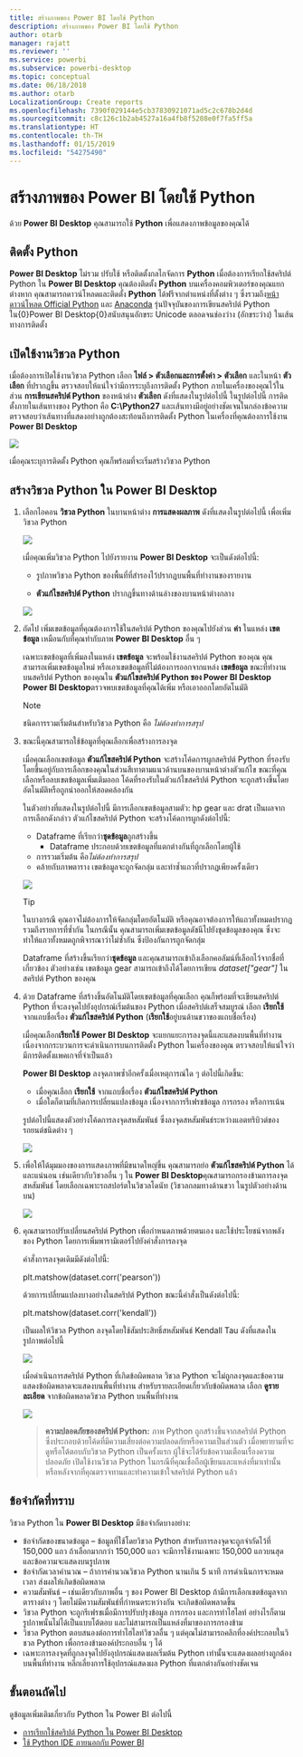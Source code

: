 ```yaml
---
title: สร้างภาพของ Power BI โดยใช้ Python
description: สร้างภาพของ Power BI โดยใช้ Python
author: otarb
manager: rajatt
ms.reviewer: ''
ms.service: powerbi
ms.subservice: powerbi-desktop
ms.topic: conceptual
ms.date: 06/18/2018
ms.author: otarb
LocalizationGroup: Create reports
ms.openlocfilehash: 7390f029144e5cb37830921071ad5c2c678b2d4d
ms.sourcegitcommit: c8c126c1b2ab4527a16a4fb8f5208e0f7fa5ff5a
ms.translationtype: HT
ms.contentlocale: th-TH
ms.lasthandoff: 01/15/2019
ms.locfileid: "54275490"
---
```

# <a name="create-power-bi-visuals-using-python"></a>สร้างภาพของ Power BI โดยใช้ Python
ด้วย **Power BI Desktop** คุณสามารถใช้ **Python** เพื่อแสดงภาพข้อมูลของคุณได้

## <a name="install-python"></a>ติดตั้ง Python
**Power BI Desktop** ไม่รวม ปรับใช้ หรือติดตั้งกลไกจัดการ **Python** เมื่อต้องการเรียกใช้สคริปต์ Python ใน **Power BI Desktop** คุณต้องติดตั้ง **Python** บนเครื่องคอมพิวเตอร์ของคุณแยกต่างหาก คุณสามารถดาวน์โหลดและติดตั้ง **Python** ได้ฟรีจากตำแหน่งที่ตั้งต่าง ๆ ซึ่งรวมถึง[หน้าดาวน์โหลด Official Python](https://www.python.org/) และ [Anaconda](https://anaconda.org/anaconda/python/) รุ่นปัจจุบันของการเขียนสคริปต์ Python ใน{0}Power BI Desktop{0}สนับสนุนอักขระ Unicode ตลอดจนช่องว่าง (อักขระว่าง) ในเส้นทางการติดตั้ง

## <a name="enable-python-visuals"></a>เปิดใช้งานวิชวล Python
เมื่อต้องการเปิดใช้งานวิชวล Python เลือก **ไฟล์ > ตัวเลือกและการตั้งค่า > ตัวเลือก** และในหน้า **ตัวเลือก** ที่ปรากฏขึ้น ตรวจสอบให้แน่ใจว่ามีการระบุถึงการติดตั้ง Python ภายในเครื่องของคุณไว้ในส่วน **การเขียนสคริปต์ Python** ของหน้าต่าง **ตัวเลือก** ดังที่แสดงในรูปต่อไปนี้ ในรูปต่อไปนี้ การติดตั้งภายในเส้นทางของ Python คือ **C:\Python27** และเส้นทางมีอยู่อย่างชัดเจนในกล่องข้อความ ตรวจสอบว่าเส้นทางที่แสดงอย่างถูกต้องสะท้อนถึงการติดตั้ง Python ในเครื่องที่คุณต้องการใช้งาน **Power BI Desktop**
   
   ![](media/desktop-python-visuals/python-visuals-1.png)

เมื่อคุณระบุการติดตั้ง Python คุณก็พร้อมที่จะเริ่มสร้างวิชวล Python

## <a name="create-python-visuals-in-power-bi-desktop"></a>สร้างวิชวล Python ใน Power BI Desktop
1. เลือกไอคอน **วิชวล Python** ในบานหน้าต่าง **การแสดงผลภาพ** ดังที่แสดงในรูปต่อไปนี้ เพื่อเพิ่มวิชวล Python
   
   ![](media/desktop-python-visuals/python-visuals-2.png)

   เมื่อคุณเพิ่มวิชวล Python ไปยังรายงาน **Power BI Desktop** จะเป็นดังต่อไปนี้:
   
   - รูปภาพวิชวล Python ของพื้นที่ที่สำรองไว้ปรากฏบนพื้นที่ทำงานของรายงาน
   
   - **ตัวแก้ไขสคริปต์ Python** ปรากฏขึ้นทางด้านล่างของบานหน้าต่างกลาง
   
   ![](media/desktop-python-visuals/python-visuals-3.png)

2. ถัดไป เพิ่มเขตข้อมูลที่คุณต้องการใช้ในสคริปต์ Python ของคุณไปยังส่วน **ค่า** ในแหล่ง **เขตข้อมูล** เหมือนกับที่คุณทำกับภาพ **Power BI Desktop** อื่น ๆ 
    
    เฉพาะเขตข้อมูลที่เพิ่มลงในแหล่ง **เขตข้อมูล** จะพร้อมใช้งานสคริปต์ Python ของคุณ คุณสามารถเพิ่มเขตข้อมูลใหม่ หรือเอาเขตข้อมูลที่ไม่ต้องการออกจากแหล่ง **เขตข้อมูล**  ขณะที่ทำงานบนสคริปต์ Python ของคุณใน **ตัวแก้ไขสคริปต์ Python ของ Power BI Desktop** **Power BI Desktop**ตรวจพบเขตข้อมูลที่คุณได้เพิ่ม หรือเอาออกโดยอัตโนมัติ
   
   > [!NOTE]
   > ชนิดการรวมเริ่มต้นสำหรับวิชวล Python คือ *ไม่ต้องทำการสรุป*
   > 
   > 
   
3. ขณะนี้คุณสามารถใช้ข้อมูลที่คุณเลือกเพื่อสร้างการลงจุด 

    เมื่อคุณเลือกเขตข้อมูล **ตัวแก้ไขสคริปต์ Python**  จะสร้างโค้ดการผูกสคริปต์ Python ที่รองรับโดยขึ้นอยู่กับการเลือกของคุณในส่วนสีเทาตามแนวด้านบนของบานหน้าต่างตัวแก้ไข ขณะที่คุณเลือกหรือลบเขตข้อมูลเพิ่มเติมออก โค้ดที่รองรับในตัวแก้ไขสคริปต์ Python จะถูกสร้างขึ้นโดยอัตโนมัติหรือถูกนำออกให้สอดคล้องกัน
   
   ในตัวอย่างที่แสดงในรูปต่อไปนี้ มีการเลือกเขตข้อมูลสามตัว: hp gear และ drat เป็นผลจากการเลือกดังกล่าว ตัวแก้ไขสคริปต์ Python จะสร้างโค้ดการผูกดังต่อไปนี้:
   
   * Dataframe ที่เรียกว่า**ชุดข้อมูล**ถูกสร้างขึ้น
     * Dataframe ประกอบด้วยเขตข้อมูลที่แตกต่างกันที่ถูกเลือกโดยผู้ใช้
   * การรวมเริ่มต้น คือ*ไม่ต้องทำการสรุป*
   * คล้ายกับภาพตาราง เขตข้อมูลจะถูกจัดกลุ่ม และทำซ้ำแถวที่ปรากฏเพียงครั้งเดียว
   
   ![](media/desktop-python-visuals/python-visuals-4.png)
   
   > [!TIP]
   > ในบางกรณี คุณอาจไม่ต้องการให้จัดกลุ่มโดยอัตโนมัติ หรือคุณอาจต้องการให้แถวทั้งหมดปรากฏ รวมถึงรายการที่ซ้ำกัน ในกรณีนั้น คุณสามารถเพิ่มเขตข้อมูลดัชนีไปยังชุดข้อมูลของคุณ ซึ่งจะทำให้แถวทั้งหมดถูกพิจารณาว่าไม่ซ้ำกัน ซึ่งป้องกันการถูกจัดกลุ่ม
   > 
   > 
   
   Dataframe ที่สร้างขึ้นเรียกว่า**ชุดข้อมูล** และคุณสามารถเข้าถึงเลือกคอลัมน์ที่เลือกไว้จากชื่อที่เกี่ยวข้อง ตัวอย่างเช่น เขตข้อมูล gear สามารถเข้าถึงได้โดยการเขียน *dataset["gear"]* ในสคริปต์ Python ของคุณ

4. ด้วย Dataframe ที่สร้างขึ้นอัตโนมัติโดยเขตข้อมูลที่คุณเลือก คุณก็พร้อมที่จะเขียนสคริปต์ Python ที่จะลงจุดไปยังอุปกรณ์เริ่มต้นของ Python เมื่อสคริปต์เสร็จสมบูรณ์ เลือก **เรียกใช้** จากแถบชื่อเรื่อง **ตัวแก้ไขสคริปต์ Python** (**เรียกใช้**อยู่บนด้านขวาของแถบชื่อเรื่อง)
   
    เมื่อคุณเลือก**เรียกใช้** **Power BI Desktop** จะแยกแยะการลงจุดนี้และแสดงบนพื้นที่ทำงาน เนื่องจากกระบวนการจะดำเนินการบนการติดตั้ง Python ในเครื่องของคุณ ตรวจสอบให้แน่ใจว่ามีการติดตั้งแพคเกจที่จำเป็นแล้ว
   
   **Power BI Desktop** ลงจุดภาพซ้ำอีกครั้งเมื่อเหตุการณ์ใด ๆ ต่อไปนี้เกิดขึ้น:
   
   * เมื่อคุณเลือก **เรียกใช้** จากแถบชื่อเรื่อง **ตัวแก้ไขสคริปต์ Python**
   * เมื่อใดก็ตามที่เกิดการเปลี่ยนแปลงข้อมูล เนื่องจากการรีเฟรชข้อมูล การกรอง หรือการเน้น

    รูปต่อไปนี้แสดงตัวอย่างโค้ดการลงจุดสหสัมพันธ์ ซึ่งลงจุดสหสัมพันธ์ระหว่างแอตทริบิวต์ของรถยนต์ชนิดต่าง ๆ

    ![](media/desktop-python-visuals/python-visuals-5.png)

5. เพื่อให้ได้มุมมองของการแสดงภาพที่มีขนาดใหญ่ขึ้น คุณสามารถย่อ **ตัวแก้ไขสคริปต์ Python** ได้ และแน่นอน เช่นเดียวกับวิชวลอื่น ๆ ใน **Power BI Desktop**คุณสามารถกรองข้ามการลงจุดสหสัมพันธ์ โดยเลือกเฉพาะรถสปอร์ตในวิชวลโดนัท (วิชวลกลมทางด้านขวา ในรูปตัวอย่างด้านบน)

    ![](media/desktop-python-visuals/python-visuals-6.png)

6. คุณสามารถปรับเปลี่ยนสคริปต์ Python เพื่อกำหนดภาพด้วยตนเอง และใช้ประโยชน์จากพลังของ Python โดยการเพิ่มพารามิเตอร์ไปยังคำสั่งการลงจุด

    คำสั่งการลงจุดเดิมมีดังต่อไปนี้:

    plt.matshow(dataset.corr('pearson'))

    ด้วยการเปลี่ยนแปลงบางอย่างในสคริปต์ Python ขณะนี้คำสั่งเป็นดังต่อไปนี้:

    plt.matshow(dataset.corr('kendall'))

    เป็นผลให้วิชวล Python ลงจุดโดยใช้สัมประสิทธิ์สหสัมพันธ์ Kendall Tau ดังที่แสดงในรูปภาพต่อไปนี้

    ![](media/desktop-python-visuals/python-visuals-7.png)

    เมื่อดำเนินการสคริปต์ Python ที่เกิดข้อผิดพลาด วิชวล Python จะไม่ถูกลงจุดและข้อความแสดงข้อผิดพลาดจะแสดงบนพื้นที่ทำงาน สำหรับรายละเอียดเกี่ยวกับข้อผิดพลาด เลือก **ดูรายละเอียด** จากข้อผิดพลาดวิชวล Python บนพื้นที่ทำงาน

    ![](media/desktop-python-visuals/python-visuals-8.png)

    > **ความปลอดภัยของสคริปต์ Python:** ภาพ Python ถูกสร้างขึ้นจากสคริปต์ Python ซึ่งประกอบด้วยโค้ดที่มีความเสี่ยงต่อความปลอดภัยหรือความเป็นส่วนตัว เมื่อพยายามที่จะดูหรือโต้ตอบกับวิชวล Python เป็นครั้งแรก ผู้ใช้จะได้รับข้อความเตือนเรื่องความปลอดภัย เปิดใช้งานวิชวล Python ในกรณีที่คุณเชื่อถือผู้เขียนและแหล่งที่มาเท่านั้น หรือหลังจากที่คุณตรวจทานและทำความเข้าใจสคริปต์ Python แล้ว
    > 
    > 

## <a name="known-limitations"></a>ข้อจำกัดที่ทราบ
วิชวล Python ใน **Power BI Desktop** มีข้อจำกัดบางอย่าง:

* ข้อจำกัดของขนาดข้อมูล – ข้อมูลที่ใช้โดยวิชวล Python สำหรับการลงจุดจะถูกจำกัดไว้ที่ 150,000 แถว ถ้าเลือกมากกว่า 150,000 แถว จะมีการใช้งานเฉพาะ 150,000 แถวบนสุด และข้อความจะแสดงบนรูปภาพ
* ข้อจำกัดเวลาคำนวณ – ถ้าการคำนวณวิชวล Python นานเกิน 5 นาที การดำเนินการจะหมดเวลา ส่งผลให้เกิดข้อผิดพลาด
* ความสัมพันธ์ – เช่นเดียวกับภาพอื่น ๆ ของ Power BI Desktop ถ้ามีการเลือกเขตข้อมูลจากตารางต่าง ๆ โดยไม่มีความสัมพันธ์ที่กำหนดระหว่างกัน จะเกิดข้อผิดพลาดขึ้น
* วิชวล Python จะถูกรีเฟรชเมื่อมีการปรับปรุงข้อมูล การกรอง และการทำไฮไลท์ อย่างไรก็ตาม รูปภาพนั้นไม่ได้เป็นแบบโต้ตอบ และไม่สามารถเป็นแหล่งที่มาของการกรองข้าม
* วิชวล Python ตอบสนองต่อการทำไฮไลท์วิชวลอื่น ๆ แต่คุณไม่สามารถคลิกที่องค์ประกอบในวิชวล Python เพื่อกรองข้ามองค์ประกอบอื่น ๆ ได้
* เฉพาะการลงจุดที่ถูกลงจุดไปยังอุปกรณ์แสดงผลเริ่มต้น Python เท่านั้นจะแสดงผลอย่างถูกต้องบนพื้นที่ทำงาน หลีกเลี่ยงการใช้อุปกรณ์แสดงผล Python ที่แตกต่างกันอย่างชัดเจน

## <a name="next-steps"></a>ขั้นตอนถัดไป
ดูข้อมูลเพิ่มเติมเกี่ยวกับ Python ใน Power BI ต่อไปนี้

* [การเรียกใช้สคริปต์ Python ใน Power BI Desktop](desktop-python-scripts.md)
* [ใช้ Python IDE ภายนอกกับ Power BI](desktop-python-ide.md)

